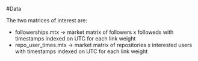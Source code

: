 #Data

The two matrices of interest are:
- followerships.mtx -> market matrix of followers x followeds with timestamps indexed on UTC for each link weight
- repo_user_times.mtx -> market matrix of repositories x interested users with timestamps indexed on UTC for each link weight
